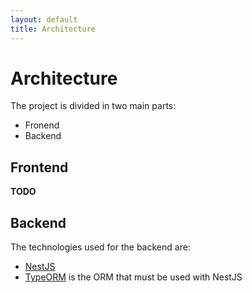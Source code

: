 ```yaml
---
layout: default
title: Architecture 
---
```


# Architecture

The project is divided in two main parts:

- Fronend
- Backend

## Frontend
**TODO**

## Backend
The technologies used for the backend are:

- [NestJS](https://docs.nestjs.com/)
- [TypeORM](https://docs.nestjs.com/recipes/sql-typeorm) is the ORM that must be used with NestJS

